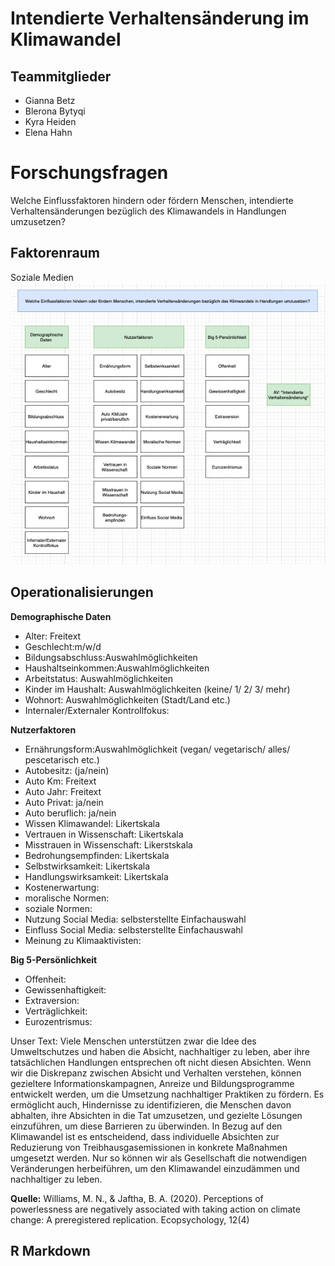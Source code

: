 # Intendierte Verhaltensänderung im Klimawandel

## Teammitglieder

-   Gianna Betz
-   Blerona Bytyqi
-   Kyra Heiden
-   Elena Hahn

# Forschungsfragen

Welche Einflussfaktoren hindern oder fördern Menschen, intendierte
Verhaltensänderungen bezüglich des Klimawandels in Handlungen
umzusetzen?

## Faktorenraum

Soziale Medien
![Faktorenraum](README_files/figure-markdown_strict/Faktorenraum.png)

## Operationalisierungen

**Demographische Daten**

-   Alter: Freitext
-   Geschlecht:m/w/d
-   Bildungsabschluss:Auswahlmöglichkeiten
-   Haushaltseinkommen:Auswahlmöglichkeiten
-   Arbeitstatus: Auswahlmöglichkeiten
-   Kinder im Haushalt: Auswahlmöglichkeiten (keine/ 1/ 2/ 3/ mehr)
-   Wohnort: Auswahlmöglichkeiten (Stadt/Land etc.)
-   Internaler/Externaler Kontrollfokus:

**Nutzerfaktoren**

-   Ernährungsform:Auswahlmöglichkeit (vegan/ vegetarisch/ alles/
    pescetarisch etc.)
-   Autobesitz: (ja/nein)
-   Auto Km: Freitext
-   Auto Jahr: Freitext
-   Auto Privat: ja/nein
-   Auto beruflich: ja/nein
-   Wissen Klimawandel: Likertskala
-   Vertrauen in Wissenschaft: Likertskala
-   Misstrauen in Wissenschaft: Likerstskala
-   Bedrohungsempfinden: Likertskala
-   Selbstwirksamkeit: Likertskala
-   Handlungswirksamkeit: Likertskala
-   Kostenerwartung:
-   moralische Normen:
-   soziale Normen:
-   Nutzung Social Media: selbsterstellte Einfachauswahl
-   Einfluss Social Media: selbsterstellte Einfachauswahl
-   Meinung zu Klimaaktivisten:

**Big 5-Persönlichkeit**

-   Offenheit:
-   Gewissenhaftigkeit:
-   Extraversion:
-   Verträglichkeit:
-   Eurozentrismus:

Unser Text: Viele Menschen unterstützen zwar die Idee des Umweltschutzes
und haben die Absicht, nachhaltiger zu leben, aber ihre tatsächlichen
Handlungen entsprechen oft nicht diesen Absichten. Wenn wir die
Diskrepanz zwischen Absicht und Verhalten verstehen, können gezieltere
Informationskampagnen, Anreize und Bildungsprogramme entwickelt werden,
um die Umsetzung nachhaltiger Praktiken zu fördern. Es ermöglicht auch,
Hindernisse zu identifizieren, die Menschen davon abhalten, ihre
Absichten in die Tat umzusetzen, und gezielte Lösungen einzuführen, um
diese Barrieren zu überwinden. In Bezug auf den Klimawandel ist es
entscheidend, dass individuelle Absichten zur Reduzierung von
Treibhausgasemissionen in konkrete Maßnahmen umgesetzt werden. Nur so
können wir als Gesellschaft die notwendigen Veränderungen herbeiführen,
um den Klimawandel einzudämmen und nachhaltiger zu leben.

**Quelle:** Williams, M. N., & Jaftha, B. A. (2020). Perceptions of
powerlessness are negatively associated with taking action on climate
change: A preregistered replication. Ecopsychology, 12(4)

## R Markdown
